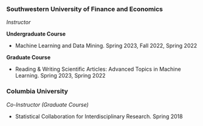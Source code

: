 ### Southwestern University of Finance and Economics
*Instructor*

**Undergraduate Course** 
- Machine Learning and Data Mining. Spring 2023, Fall 2022, Spring 2022

**Graduate Course** 
- Reading & Writing Scientific Articles: Advanced Topics in Machine Learning. Spring 2023, Spring 2022



### Columbia University
*Co-Instructor (Graduate Course)*
- Statistical Collaboration for Interdisciplinary Research. Spring 2018


